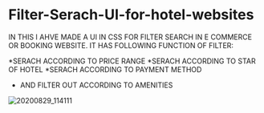 # Filter-Serach-UI-for-hotel-websites
IN THIS I AHVE MADE A UI IN CSS FOR FILTER SEARCH IN E COMMERCE OR BOOKING WEBSITE.
IT HAS FOLLOWING FUNCTION OF FILTER:

*SERACH ACCORDING TO PRICE RANGE
*SERACH ACCORDING TO STAR OF HOTEL
*SERACH ACCORDING TO PAYMENT METHOD 
* AND FILTER OUT ACCORDING TO AMENITIES


![20200829_114111](https://user-images.githubusercontent.com/51397434/91630152-ae0f1880-e9ec-11ea-9ffd-af24cbf21e39.gif)
